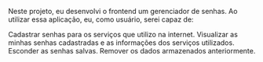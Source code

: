 
Neste projeto, eu desenvolvi o frontend um gerenciador de senhas. Ao utilizar essa aplicação, eu, como usuário, serei capaz de:

Cadastrar senhas para os serviços que utilizo na internet.
Visualizar as minhas senhas cadastradas e as informações dos serviços utilizados.
Esconder as senhas salvas.
Remover os dados armazenados anteriormente.